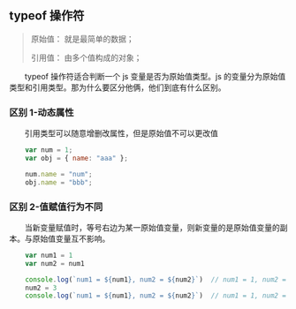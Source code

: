 ## typeof 操作符

> 原始值： 就是最简单的数据；
>
> 引用值： 由多个值构成的对象；

&emsp;&emsp;typeof 操作符适合判断一个 js 变量是否为原始值类型。js 的变量分为原始值类型和引用类型。那为什么要区分他俩，他们到底有什么区别。

### 区别 1-动态属性

&emsp;&emsp;引用类型可以随意增删改属性，但是原始值不可以更改值

```js
    var num = 1;
    var obj = { name: "aaa" };

    num.name = "num";
    obj.name = "bbb";
```

### 区别 2-值赋值行为不同

&emsp;&emsp;当新变量赋值时，等号右边为某一原始值变量，则新变量的是原始值变量的副本。与原始值变量互不影响。

``` js
    var num1 = 1
    var num2 = num1

    console.log(`num1 = ${num1}, num2 = ${num2}`)  // num1 = 1, num2 = 1
    num2 = 3 
    console.log(`num1 = ${num1}, num2 = ${num2}`)  // num1 = 1, num2 = 3
```